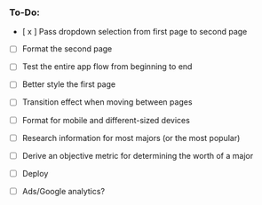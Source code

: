 ### To-Do: 
- [ x ] Pass dropdown selection from first page to second page
- [ ] Format the second page
- [ ] Test the entire app flow from beginning to end
- [ ] Better style the first page
- [ ] Transition effect when moving between pages
- [ ] Format for mobile and different-sized devices
- [ ] Research information for most majors (or the most popular)
- [ ] Derive an objective metric for determining the worth of a major
- [ ] Deploy
- [ ] Ads/Google analytics?

